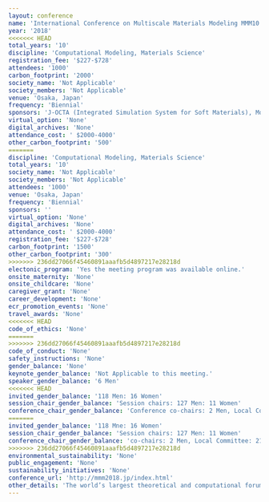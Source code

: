 ```yaml
---
layout: conference 
name: 'International Conference on Multiscale Materials Modeling MMM10'
year: '2018'
<<<<<<< HEAD
total_years: '10'
discipline: 'Computational Modeling, Materials Science'
registration_fee: '$227-$728'
attendees: '1000'
carbon_footprint: '2000'
society_name: 'Not Applicable'
society_members: 'Not Applicable'
venue: 'Osaka, Japan'
frequency: 'Biennial'
sponsors: 'J-OCTA (Integrated Simulation System for Soft Materials), Modeling and Simulation in Materials Sceince and Engineering, BIOVIA, HPCTECH, Real Computing Inc, Springer Nature'
virtual_option: 'None'
digital_archives: 'None'
attendance_cost: ' $2000-4000'
other_carbon_footprint: '500'
=======
discipline: 'Computational Modeling, Materials Science'
total_years: '10'
society_name: 'Not Applicable'
society_members: 'Not Applicable'
attendees: '1000'
venue: 'Osaka, Japan'
frequency: 'Biennial'
sponsors: ''
virtual_option: 'None'
digital_archives: 'None'
attendance_cost: ' $2000-4000'
registration_fee: '$227-$728'
carbon_footprint: '1500'
other_carbon_footprint: '300'
>>>>>>> 236dd27066f45460891aaafb5d4897217e28218d
electonic_program: 'Yes the meeting program was available online.'
onsite_maternity: 'None'
onsite_childcare: 'None'
caregiver_grant: 'None'
career_development: 'None'
ecr_promotion_events: 'None'
travel_awards: 'None'
<<<<<<< HEAD
code_of_ethics: 'None'
=======
>>>>>>> 236dd27066f45460891aaafb5d4897217e28218d
code_of_conduct: 'None'
safety_instructions: 'None'
gender_balance: 'None'
keynote_gender_balance: 'Not Applicable to this meeting.'
speaker_gender_balance: '6 Men'
<<<<<<< HEAD
invited_gender_balance: '118 Men: 16 Women'
session_chair_gender_balance: 'Session chairs: 127 Men: 11 Women'
conference_chair_gender_balance: 'Conference co-chairs: 2 Men, Local Committee: 21 Men: 1 Woman'
=======
invited_gender_balance: '118 Mne: 16 Women'
session_chair_gender_balance: 'Session chairs: 127 Men: 11 Women'
conference_chair_gender_balance: 'co-chairs: 2 Men, Local Committee: 21 Men: 1 Woman'
>>>>>>> 236dd27066f45460891aaafb5d4897217e28218d
environmental_sustainability: 'None'
public_engagement: 'None'
sustainability_initiatives: 'None'
conference_url: 'http://mmm2018.jp/index.html'
other_details: 'The world’s largest theoretical and computational forum on multiscale materials modeling'
---
```

